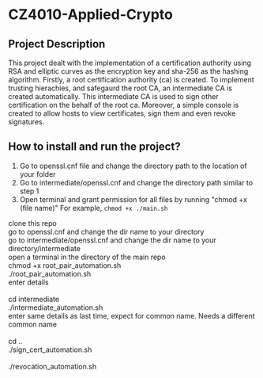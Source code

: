 # CZ4010-Applied-Crypto

## Project Description
This project dealt with the implementation of a certification authority using RSA and elliptic curves as the encryption key and sha-256 as the hashing algorithm.  Firstly, a root certification authority (ca) is created. To implement trusting hierachies, and safegaurd the root CA, an intermediate CA is created automatically. This intermediate CA is used to sign other certification on the behalf of the root ca. Moreover, a simple console is created to allow hosts to view certificates, sign them and even revoke signatures.   

## How to install and run the project?
1. Go to openssl.cnf file and change the directory path to the location of your folder <br/>
2. Go to intermediate/openssl.cnf and change the directory path similar to step 1
3. Open terminal and grant permission for all files by running "chmod +x (file name)" For example, 
``` chmod +x ./main.sh ```

clone this repo <br />
go to openssl.cnf and change the dir name to your directory <br />
go to intermediate/openssl.cnf and change the dir name to your directory/intermediate <br />
open a terminal in the directory of the main repo <br />
chmod +x root_pair_automation.sh <br />
./root_pair_automation.sh <br />
enter details  <br />
<br />
cd intermediate <br />
./intermediate_automation.sh <br /> 
enter same details as last time, expect for common name. Needs a different common name <br />
<br />
cd .. <br />
./sign_cert_automation.sh <br />
 <br />
./revocation_automation.sh <br />
